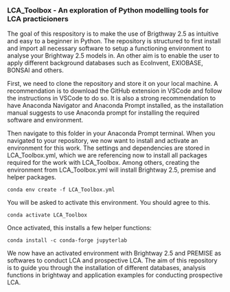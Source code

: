 ### LCA_Toolbox - An exploration of Python modelling tools for LCA practicioners

The goal of this respository is to make the use of Brigthway 2.5 as intuitive and easy to a beginner in Python. The repository is structured to first install and import all necessary software to setup a functioning environment to analyse your Brightway 2.5 models in. An other aim is to enable the user to apply different background databases such as EcoInvent, EXIOBASE, BONSAI and others. 

First, we need to clone the repository and store it on your local machine. A recommendation is to download the GitHub extension in VSCode and follow the instructions in VSCode to do so. It is also a strong recommendation to have Anaconda Navigator and Anaconda Prompt installed, as the installation manual suggests to use Anaconda prompt for installing the required software and environment.

Then navigate to this folder in your Anaconda Prompt terminal. When you navigated to your repository, we now want to install and activate an environment for this work. The settings and dependencies are stored in LCA_Toolbox.yml, which we are referencing now to install all packages required for the work with LCA_Toolbox. Among others, creating the environment from LCA_Toolbox.yml will install Brightway 2.5, premise and helper packages.

    conda env create -f LCA_Toolbox.yml
    
You will be asked to activate this environment. You should agree to this.

    conda activate LCA_Toolbox

Once activated, this installs a few helper functions:

    conda install -c conda-forge jupyterlab

We now have an activated environment with Brightway 2.5 and PREMISE as softwares to conduct LCA and prospective LCA. The aim of this repository is to guide you through the installation of different databases, analysis functions in brightway and application examples for conducting prospective LCA.
